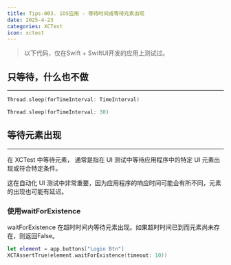 ```yaml
---
title: Tips-003. iOS应用 - 等待时间或等待元素出现
date: 2025-4-23
categories: XCTest
icon: xctest
---
```


> 以下代码，仅在Swift + SwiftUI开发的应用上测试过。

## 只等待，什么也不做
------------

```swift
Thread.sleep(forTimeInterval: TimeInterval)

Thread.sleep(forTimeInterval: 30)
```


## 等待元素出现
----------------

在 XCTest 中等待元素， 通常是指在 UI 测试中等待应用程序中的特定 UI 元素出现或符合特定条件。

这在自动化 UI 测试中非常重要，因为应用程序的响应时间可能会有所不同，元素的出现也可能有延迟。


### 使用waitForExistence

waitForExistence 在超时时间内等待元素出现。如果超时时间已到而元素尚未存在，则返回False。

```swift
let element = app.buttons["Login Btn"]
XCTAssertTrue(element.waitForExistence(timeout: 10))
```